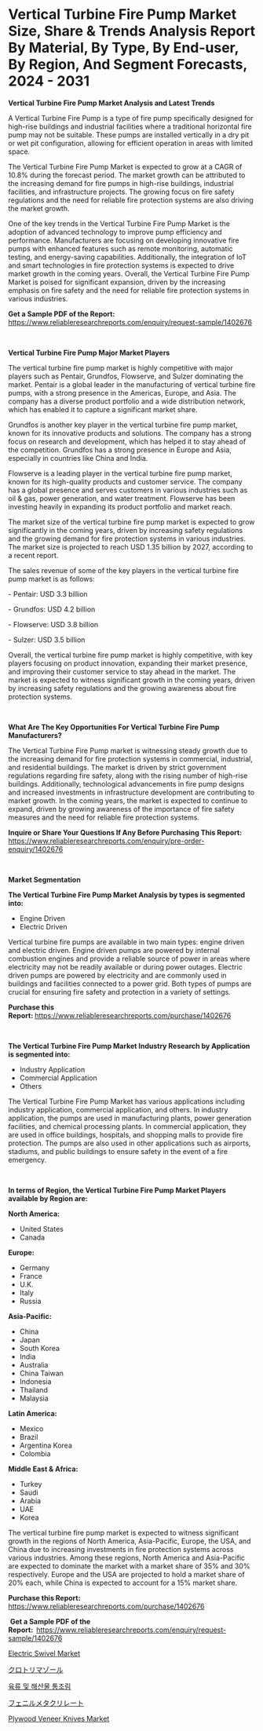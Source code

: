 <p><h1>Vertical Turbine Fire Pump Market Size, Share & Trends Analysis Report By Material, By Type, By End-user, By Region, And Segment Forecasts, 2024 - 2031</h1></p><p><strong>Vertical Turbine Fire Pump Market Analysis and Latest Trends</strong></p>
<p><p>A Vertical Turbine Fire Pump is a type of fire pump specifically designed for high-rise buildings and industrial facilities where a traditional horizontal fire pump may not be suitable. These pumps are installed vertically in a dry pit or wet pit configuration, allowing for efficient operation in areas with limited space.</p><p>The Vertical Turbine Fire Pump Market is expected to grow at a CAGR of 10.8% during the forecast period. The market growth can be attributed to the increasing demand for fire pumps in high-rise buildings, industrial facilities, and infrastructure projects. The growing focus on fire safety regulations and the need for reliable fire protection systems are also driving the market growth.</p><p>One of the key trends in the Vertical Turbine Fire Pump Market is the adoption of advanced technology to improve pump efficiency and performance. Manufacturers are focusing on developing innovative fire pumps with enhanced features such as remote monitoring, automatic testing, and energy-saving capabilities. Additionally, the integration of IoT and smart technologies in fire protection systems is expected to drive market growth in the coming years. Overall, the Vertical Turbine Fire Pump Market is poised for significant expansion, driven by the increasing emphasis on fire safety and the need for reliable fire protection systems in various industries.</p></p>
<p><strong>Get a Sample PDF of the Report:&nbsp;</strong> <a href="https://www.reliableresearchreports.com/enquiry/request-sample/1402676">https://www.reliableresearchreports.com/enquiry/request-sample/1402676</a></p>
<p>&nbsp;</p>
<p><strong>Vertical Turbine Fire Pump Major Market Players</strong></p>
<p><p>The vertical turbine fire pump market is highly competitive with major players such as Pentair, Grundfos, Flowserve, and Sulzer dominating the market. Pentair is a global leader in the manufacturing of vertical turbine fire pumps, with a strong presence in the Americas, Europe, and Asia. The company has a diverse product portfolio and a wide distribution network, which has enabled it to capture a significant market share.</p><p>Grundfos is another key player in the vertical turbine fire pump market, known for its innovative products and solutions. The company has a strong focus on research and development, which has helped it to stay ahead of the competition. Grundfos has a strong presence in Europe and Asia, especially in countries like China and India.</p><p>Flowserve is a leading player in the vertical turbine fire pump market, known for its high-quality products and customer service. The company has a global presence and serves customers in various industries such as oil & gas, power generation, and water treatment. Flowserve has been investing heavily in expanding its product portfolio and market reach.</p><p>The market size of the vertical turbine fire pump market is expected to grow significantly in the coming years, driven by increasing safety regulations and the growing demand for fire protection systems in various industries. The market size is projected to reach USD 1.35 billion by 2027, according to a recent report.</p><p>The sales revenue of some of the key players in the vertical turbine fire pump market is as follows:</p><p>- Pentair: USD 3.3 billion</p><p>- Grundfos: USD 4.2 billion</p><p>- Flowserve: USD 3.8 billion</p><p>- Sulzer: USD 3.5 billion</p><p>Overall, the vertical turbine fire pump market is highly competitive, with key players focusing on product innovation, expanding their market presence, and improving their customer service to stay ahead in the market. The market is expected to witness significant growth in the coming years, driven by increasing safety regulations and the growing awareness about fire protection systems.</p></p>
<p>&nbsp;</p>
<p><strong>What Are The Key Opportunities For Vertical Turbine Fire Pump Manufacturers?</strong></p>
<p><p>The Vertical Turbine Fire Pump market is witnessing steady growth due to the increasing demand for fire protection systems in commercial, industrial, and residential buildings. The market is driven by strict government regulations regarding fire safety, along with the rising number of high-rise buildings. Additionally, technological advancements in fire pump designs and increased investments in infrastructure development are contributing to market growth. In the coming years, the market is expected to continue to expand, driven by growing awareness of the importance of fire safety measures and the need for reliable fire protection systems.</p></p>
<p><strong>Inquire or Share Your Questions If Any Before Purchasing This Report:</strong> <a href="https://www.reliableresearchreports.com/enquiry/pre-order-enquiry/1402676">https://www.reliableresearchreports.com/enquiry/pre-order-enquiry/1402676</a></p>
<p>&nbsp;</p>
<p><strong>Market Segmentation</strong></p>
<p><strong>The Vertical Turbine Fire Pump Market Analysis by types is segmented into:</strong></p>
<p><ul><li>Engine Driven</li><li>Electric Driven</li></ul></p>
<p><p>Vertical turbine fire pumps are available in two main types: engine driven and electric driven. Engine driven pumps are powered by internal combustion engines and provide a reliable source of power in areas where electricity may not be readily available or during power outages. Electric driven pumps are powered by electricity and are commonly used in buildings and facilities connected to a power grid. Both types of pumps are crucial for ensuring fire safety and protection in a variety of settings.</p></p>
<p><strong>Purchase this Report:&nbsp;</strong><a href="https://www.reliableresearchreports.com/purchase/1402676">https://www.reliableresearchreports.com/purchase/1402676</a></p>
<p>&nbsp;</p>
<p><strong>The Vertical Turbine Fire Pump Market Industry Research by Application is segmented into:</strong></p>
<p><ul><li>Industry Application</li><li>Commercial Application</li><li>Others</li></ul></p>
<p><p>The Vertical Turbine Fire Pump Market has various applications including industry application, commercial application, and others. In industry application, the pumps are used in manufacturing plants, power generation facilities, and chemical processing plants. In commercial application, they are used in office buildings, hospitals, and shopping malls to provide fire protection. The pumps are also used in other applications such as airports, stadiums, and public buildings to ensure safety in the event of a fire emergency.</p></p>
<p>&nbsp;</p>
<p><strong>In terms of Region, the Vertical Turbine Fire Pump Market Players available by Region are:</strong></p>
<p>
    <p> <strong> North America: </strong>
        <ul>
            <li>United States</li>
            <li>Canada</li>
        </ul>
        </p> 
    <p> <strong> Europe: </strong>
        <ul>
            <li>Germany</li>
            <li>France</li>
            <li>U.K.</li>
            <li>Italy</li>
            <li>Russia</li>
        </ul>
        </p> 
    <p> <strong> Asia-Pacific: </strong>
        <ul>
            <li>China</li>
            <li>Japan</li>
            <li>South Korea</li>
            <li>India</li>
            <li>Australia</li>
            <li>China Taiwan</li>
            <li>Indonesia</li>
            <li>Thailand</li>
            <li>Malaysia</li>
        </ul>
        </p> 
    <p> <strong> Latin America: </strong>
        <ul>
            <li>Mexico</li>
            <li>Brazil</li>
            <li>Argentina Korea</li>
            <li>Colombia</li>
        </ul>
        </p> 
    <p> <strong> Middle East & Africa: </strong>
        <ul>
            <li>Turkey</li>
            <li>Saudi</li>
            <li>Arabia</li>
            <li>UAE</li>
            <li>Korea</li>
        </ul>
    </p>
    </p>
<p><p>The vertical turbine fire pump market is expected to witness significant growth in the regions of North America, Asia-Pacific, Europe, the USA, and China due to increasing investments in fire protection systems across various industries. Among these regions, North America and Asia-Pacific are expected to dominate the market with a market share of 35% and 30% respectively. Europe and the USA are projected to hold a market share of 20% each, while China is expected to account for a 15% market share.</p></p>
<p><strong>Purchase this Report: </strong><a href="https://www.reliableresearchreports.com/purchase/1402676">https://www.reliableresearchreports.com/purchase/1402676</a></p>
<p>&nbsp;<strong>Get a Sample PDF of the Report:&nbsp;&nbsp;</strong><a href="https://www.reliableresearchreports.com/enquiry/request-sample/1402676">https://www.reliableresearchreports.com/enquiry/request-sample/1402676</a></p>
<p><strong></strong></p>
<p><p><a href="https://view.publitas.com/reportprime-1/electric-swivel-market-centers-on-aspects-such-as-market-growth-market-share-market-opportunity-and-projected-forecasts-spanning-from-2024-to-2031/">Electric Swivel Market</a></p><p><a href="https://medium.com/@joanne.southgate/%E3%82%AF%E3%83%AD%E3%83%88%E3%83%AA%E3%83%9E%E3%82%BE%E3%83%BC%E3%83%AB%E5%B8%82%E5%A0%B4%E5%88%86%E6%9E%90-%E3%81%9D%E3%81%AEcagr-%E5%B8%82%E5%A0%B4%E3%82%BB%E3%82%B0%E3%83%A1%E3%83%B3%E3%83%86%E3%83%BC%E3%82%B7%E3%83%A7%E3%83%B3-%E3%81%8A%E3%82%88%E3%81%B3%E3%82%B0%E3%83%AD%E3%83%BC%E3%83%90%E3%83%AB%E7%94%A3%E6%A5%AD%E6%A6%82%E6%B3%81-118834b93215">クロトリマゾール</a></p><p><a href="https://medium.com/@hzoldrz75165644/%ED%86%B5%EC%A1%B0%EB%A6%BC-%EA%B3%A0%EA%B8%B0-%EB%B0%8F-%ED%95%B4%EC%82%B0%EB%AC%BC-%EC%8B%9C%EC%9E%A5%EC%9D%80-%EC%8B%9C%EC%9E%A5-%EC%A0%90%EC%9C%A0%EC%9C%A8-%EC%8B%9C%EC%9E%A5-%EB%8F%99%ED%96%A5-%EB%B0%8F-%EC%8B%9C%EC%9E%A5-%EC%84%B1%EC%9E%A5%EC%97%90-%EA%B4%80%ED%95%9C-%EC%A0%95%EB%B3%B4%EB%A5%BC-%EC%A0%9C%EA%B3%B5%ED%95%A9%EB%8B%88%EB%8B%A4-ad154971e172">육류 및 해산물 통조림</a></p><p><a href="https://medium.com/@joanne.southgate/%E3%83%95%E3%82%A7%E3%83%8B%E3%83%AB%E3%83%A1%E3%82%BF%E3%82%AF%E3%83%AA%E3%83%AC%E3%83%BC%E3%83%88%E5%B8%82%E5%A0%B4%E5%B1%95%E6%9C%9B-%E6%A5%AD%E7%95%8C%E3%81%AE%E6%A6%82%E8%A6%81%E3%81%A8%E4%BA%88%E6%B8%AC-2024%E5%B9%B4%E3%81%8B%E3%82%892031%E5%B9%B4-bbe8600a0bcd">フェニルメタクリレート</a></p><p><a href="https://github.com/juancolorado15/Market-Research-Report-List-1/blob/main/plywood-veneer-knives-market.md">Plywood Veneer Knives Market</a></p></p>